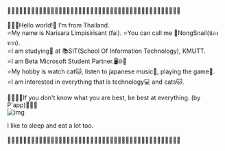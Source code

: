 🌸🌸✨🌸🌸✨🌸🌸✨🌸🌸✨🌸🌸✨🌸🌸✨🌸🌸✨🌸🌸✨🌸🌸✨🌸🌸✨🌸🌸✨🌸🌸✨🌸🌸✨🌸🌸✨🌸🌸
<br>
<br>
🎉🎉🎉Hello world!👋 I’m from Thailand.<br>
⭐️My name is Narisara Limpisirisant (fai). ⭐️You can call me 🐌NongSnail(น้องทาก).<br>
⭐️I am studying📖 at 📚SIT(School Of Information Technology), KMUTT.<br>
⭐️I am Beta Microsoft Student Partner.🖥🌐💎<br>
⭐️My hobby is watch cat🐱, listen to japanese music🎼, playing the game🎲.<br>
⭐️I am interested in everything that is technology💻 and cats🐱.<br>

🔹🔹🔹📌If you don't know what you are best, be best at everything. (by P'app)🔹🔹🔹<br>
![img](https://64.media.tumblr.com/0184df7e8207cf6450a436d5112dd53c/tumblr_pssshoTNXx1tawgedo1_r1_500.gifv) <br>


I like to sleep and eat a lot too.<br><br>
🌸🌸✨🌸🌸✨🌸🌸✨🌸🌸✨🌸🌸✨🌸🌸✨🌸🌸✨🌸🌸✨🌸🌸✨🌸🌸✨🌸🌸✨🌸🌸✨🌸🌸✨🌸🌸✨🌸🌸
